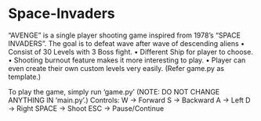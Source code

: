 # Space-Invaders
“AVENGE” is a single player shooting game inspired from 1978’s “SPACE INVADERS”. 
The goal is to defeat wave after wave of descending aliens 
•	Consist of 30 Levels with 3 Boss fight. 
•	Different Ship for player to choose. 
•	Shooting burnout feature makes it more interesting to play. 
•	Player can even create their own custom levels very easily. (Refer game.py as template.) 
 
To play the game, simply run ‘game.py’ 
(NOTE: DO NOT CHANGE ANYTHING IN ‘main.py’.) 
Controls: 
W -> Forward 
S -> Backward 
A -> Left 
D -> Right 
SPACE -> Shoot 
ESC -> Pause/Continue 
